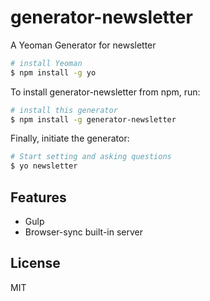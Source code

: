 # generator-newsletter
A Yeoman Generator for newsletter

```bash
# install Yeoman
$ npm install -g yo
```

To install generator-newsletter from npm, run:

```bash
# install this generator
$ npm install -g generator-newsletter
```

Finally, initiate the generator:

```bash
# Start setting and asking questions
$ yo newsletter
```

## Features

* Gulp
* Browser-sync built-in server

## License

MIT
